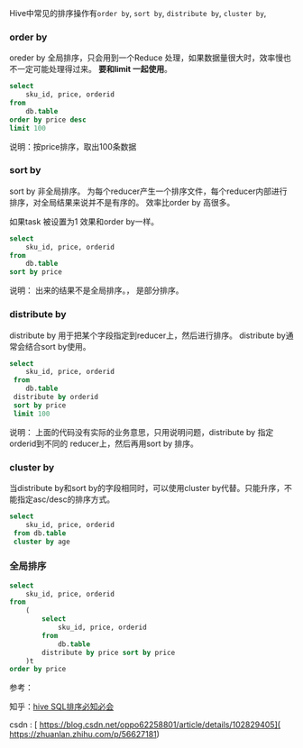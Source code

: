 

Hive中常见的排序操作有`order by`, `sort by`, `distribute by`, `cluster by`,


### order by

oreder by 全局排序，只会用到一个Reduce 处理，如果数据量很大时，效率慢也不一定可能处理得过来。 **要和limit 一起使用**。 

```sql
select 
	sku_id, price, orderid
from 
	db.table
order by price desc
limit 100
```

说明：按price排序，取出100条数据



### sort by

sort by 非全局排序。 为每个reducer产生一个排序文件，每个reducer内部进行排序，对全局结果来说并不是有序的。 效率比order by 高很多。 

如果task 被设置为1 效果和order by一样。

```sql
select 
	sku_id, price, orderid
from 
	db.table
sort by price 
```

说明： 出来的结果不是全局排序。， 是部分排序。 



### distribute by

distribute by 用于把某个字段指定到reducer上，然后进行排序。 distribute by通常会结合sort by使用。

```sql
select 
	sku_id, price, orderid
 from 
 	db.table
 distribute by orderid
 sort by price
 limit 100
```

说明： 上面的代码没有实际的业务意思，只用说明问题，distribute by 指定  orderid到不同的 reducer上，然后再用sort by 排序。 



### cluster by

当distribute by和sort by的字段相同时，可以使用cluster by代替。只能升序，不能指定asc/desc的排序方式。

```sql
select 
	sku_id, price, orderid
 from db.table 
 cluster by age

```



### 全局排序

```sql
select 
	sku_id, price, orderid
from 
	(
        select 
        	sku_id, price, orderid 
        from
        	db.table
        distribute by price sort by price
    )t 
order by price  
```



参考：

知乎：[hive SQL排序必知必会](https://zhuanlan.zhihu.com/p/56627181)

csdn :  [ https://blog.csdn.net/oppo62258801/article/details/102829405]( https://zhuanlan.zhihu.com/p/56627181)